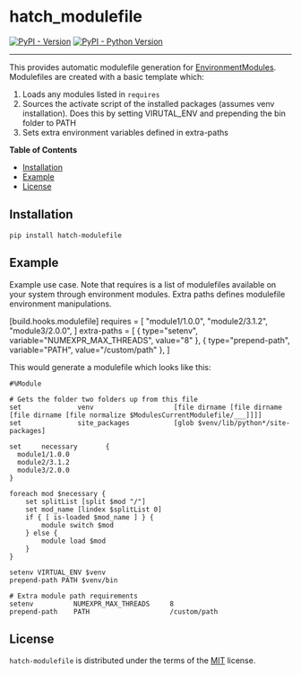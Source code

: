 # hatch_modulefile

[![PyPI - Version](https://img.shields.io/pypi/v/hatch-modulefile.svg)](https://pypi.org/project/hatch-modulefile)
[![PyPI - Python Version](https://img.shields.io/pypi/pyversions/hatch-modulefile.svg)](https://pypi.org/project/hatch-modulefile)

-----

This provides automatic modulefile generation for [EnvironmentModules](https://modules.readthedocs.io/en/latest/). Modulefiles are created with a basic template which:

1. Loads any modules listed in `requires`
2. Sources the activate script of the installed packages (assumes venv installation). Does this by
setting VIRUTAL_ENV and prepending the bin folder to PATH
3. Sets extra environment variables defined in extra-paths

**Table of Contents**

- [Installation](#installation)
- [Example](#example)
- [License](#license)

## Installation

```console
pip install hatch-modulefile
```

## Example

Example use case. Note that requires is a list of modulefiles available on your system 
through environment modules. Extra paths defines modulefile environment manipulations.

[build.hooks.modulefile]
requires = [
  "module1/1.0.0",
  "module2/3.1.2",
  "module3/2.0.0",
]
extra-paths = [
  { type="setenv", variable="NUMEXPR_MAX_THREADS", value="8" },
  { type="prepend-path", variable="PATH", value="/custom/path" },
]

This would generate a modulefile which looks like this:

```
#%Module

# Gets the folder two folders up from this file
set              venv                    [file dirname [file dirname [file dirname [file normalize $ModulesCurrentModulefile/___]]]]
set              site_packages           [glob $venv/lib/python*/site-packages]

set     necessary       {
  module1/1.0.0
  module2/3.1.2
  module3/2.0.0
}

foreach mod $necessary {
    set splitList [split $mod "/"]
    set mod_name [lindex $splitList 0]
    if { [ is-loaded $mod_name ] } {
        module switch $mod
    } else {
        module load $mod
    }
}

setenv VIRTUAL_ENV $venv
prepend-path PATH $venv/bin

# Extra module path requirements
setenv          NUMEXPR_MAX_THREADS     8
prepend-path    PATH                    /custom/path
```

## License

`hatch-modulefile` is distributed under the terms of the [MIT](https://spdx.org/licenses/MIT.html) license.
